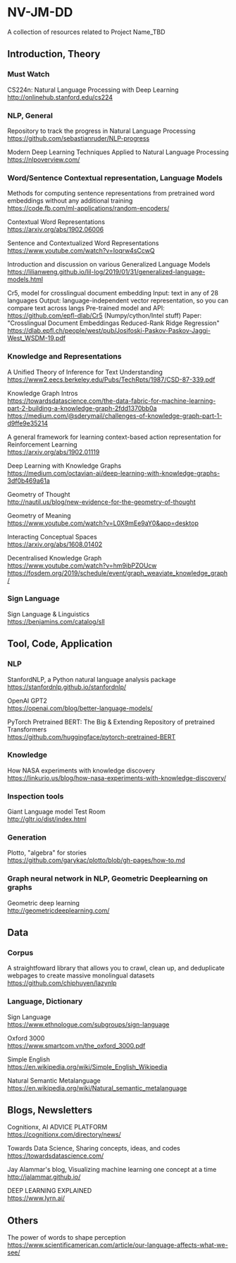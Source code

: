 # NV-JM-DD

A collection of resources related to Project Name_TBD

## Introduction, Theory  

### Must Watch
CS224n: Natural Language Processing with Deep Learning  
http://onlinehub.stanford.edu/cs224

### NLP, General 
Repository to track the progress in Natural Language Processing  
https://github.com/sebastianruder/NLP-progress

Modern Deep Learning Techniques Applied to Natural Language Processing  
https://nlpoverview.com/

### Word/Sentence Contextual representation, Language Models 
Methods for computing sentence representations from pretrained word embeddings without any additional training  
https://code.fb.com/ml-applications/random-encoders/

Contextual Word Representations  
https://arxiv.org/abs/1902.06006

Sentence and Contextualized Word Representations  
https://www.youtube.com/watch?v=Ioqrw4sCcwQ

Introduction and discussion on various Generalized Language Models  
https://lilianweng.github.io/lil-log/2019/01/31/generalized-language-models.html

Cr5, model for crosslingual document embedding
Input: text in any of 28 languages
Output: language-independent vector representation, so you can compare text across langs
Pre-trained model and API: https://github.com/epfl-dlab/Cr5 (Numpy/cython/Intel stuff)
Paper: "Crosslingual Document Embeddingas Reduced-Rank Ridge Regression" https://dlab.epfl.ch/people/west/pub/Josifoski-Paskov-Paskov-Jaggi-West_WSDM-19.pdf

   
### Knowledge and Representations
A Unified Theory of Inference for Text Understanding  
https://www2.eecs.berkeley.edu/Pubs/TechRpts/1987/CSD-87-339.pdf

Knowledge Graph Intros    
https://towardsdatascience.com/the-data-fabric-for-machine-learning-part-2-building-a-knowledge-graph-2fdd1370bb0a
https://medium.com/@sderymail/challenges-of-knowledge-graph-part-1-d9ffe9e35214


A general framework for learning context-based action representation for Reinforcement Learning  
https://arxiv.org/abs/1902.01119

Deep Learning with Knowledge Graphs  
https://medium.com/octavian-ai/deep-learning-with-knowledge-graphs-3df0b469a61a

Geometry of Thought  
http://nautil.us/blog/new-evidence-for-the-geometry-of-thought

Geometry of Meaning  
https://www.youtube.com/watch?v=L0X9mEe9aY0&app=desktop
  
Interacting Conceptual Spaces    
https://arxiv.org/abs/1608.01402  

Decentralised Knowledge Graph  
https://www.youtube.com/watch?v=hm9ibPZOUcw
https://fosdem.org/2019/schedule/event/graph_weaviate_knowledge_graph/

### Sign Language
Sign Language & Linguistics  
https://benjamins.com/catalog/sll

## Tool, Code, Application  

### NLP
StanfordNLP, a Python natural language analysis package  
https://stanfordnlp.github.io/stanfordnlp/

OpenAI GPT2  
https://openai.com/blog/better-language-models/  

PyTorch Pretrained BERT: The Big & Extending Repository of pretrained Transformers  
https://github.com/huggingface/pytorch-pretrained-BERT  

### Knowledge 
How NASA experiments with knowledge discovery  
https://linkurio.us/blog/how-nasa-experiments-with-knowledge-discovery/

### Inspection tools
Giant Language model Test Room  
http://gltr.io/dist/index.html  

### Generation 
Plotto, "algebra" for stories   
https://github.com/garykac/plotto/blob/gh-pages/how-to.md

### Graph neural network in NLP, Geometric Deeplearning on graphs
Geometric deep learning   
http://geometricdeeplearning.com/  


## Data

### Corpus
A straightfoward library that allows you to crawl, clean up, and deduplicate webpages to create massive monolingual datasets  
https://github.com/chiphuyen/lazynlp

### Language, Dictionary
Sign Language  
https://www.ethnologue.com/subgroups/sign-language

Oxford 3000  
https://www.smartcom.vn/the_oxford_3000.pdf

Simple English  
https://en.wikipedia.org/wiki/Simple_English_Wikipedia

Natural Semantic Metalanguage  
https://en.wikipedia.org/wiki/Natural_semantic_metalanguage


## Blogs, Newsletters  
Cognitionx, AI ADVICE PLATFORM  
https://cognitionx.com/directory/news/  

Towards Data Science, Sharing concepts, ideas, and codes  
https://towardsdatascience.com/

Jay Alammar's blog, Visualizing machine learning one concept at a time  
http://jalammar.github.io/

DEEP LEARNING EXPLAINED   
https://www.lyrn.ai/  


## Others
The power of words to shape perception  
https://www.scientificamerican.com/article/our-language-affects-what-we-see/
